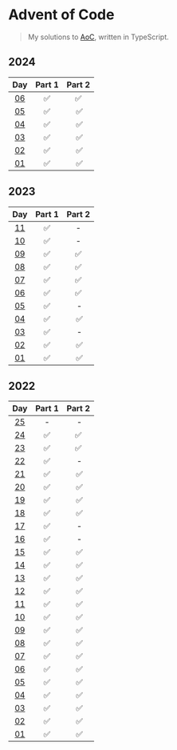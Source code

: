 # Advent of Code

> My solutions to [AoC](https://adventofcode.com/), written in TypeScript.

## 2024

|                    Day                    | Part 1 | Part 2 |
| :---------------------------------------: | :----: | :----: |
| [06](https://adventofcode.com/2024/day/6) |   ✅   |   ✅   |
| [05](https://adventofcode.com/2024/day/5) |   ✅   |   ✅   |
| [04](https://adventofcode.com/2024/day/4) |   ✅   |   ✅   |
| [03](https://adventofcode.com/2024/day/3) |   ✅   |   ✅   |
| [02](https://adventofcode.com/2024/day/2) |   ✅   |   ✅   |
| [01](https://adventofcode.com/2024/day/1) |   ✅   |   ✅   |

## 2023

|                    Day                     | Part 1 | Part 2 |
| :----------------------------------------: | :----: | :----: |
| [11](https://adventofcode.com/2023/day/11) |   ✅   |   -    |
| [10](https://adventofcode.com/2023/day/10) |   ✅   |   -    |
| [09](https://adventofcode.com/2023/day/9)  |   ✅   |   ✅   |
| [08](https://adventofcode.com/2023/day/8)  |   ✅   |   ✅   |
| [07](https://adventofcode.com/2023/day/7)  |   ✅   |   ✅   |
| [06](https://adventofcode.com/2023/day/6)  |   ✅   |   ✅   |
| [05](https://adventofcode.com/2023/day/5)  |   ✅   |    -   |
| [04](https://adventofcode.com/2023/day/4)  |   ✅   |   ✅   |
| [03](https://adventofcode.com/2023/day/3)  |   ✅   |    -   |
| [02](https://adventofcode.com/2023/day/2)  |   ✅   |   ✅   |
| [01](https://adventofcode.com/2023/day/1)  |   ✅   |   ✅   |

## 2022

|                    Day                     | Part 1 | Part 2 |
| :----------------------------------------: | :----: | :----: |
| [25](https://adventofcode.com/2022/day/25) |   -    |    -   |
| [24](https://adventofcode.com/2022/day/24) |   ✅   |   ✅   |
| [23](https://adventofcode.com/2022/day/23) |   ✅   |   ✅   |
| [22](https://adventofcode.com/2022/day/22) |   ✅   |    -   |
| [21](https://adventofcode.com/2022/day/21) |   ✅   |   ✅   |
| [20](https://adventofcode.com/2022/day/20) |   ✅   |   ✅   |
| [19](https://adventofcode.com/2022/day/19) |   ✅   |   ✅   |
| [18](https://adventofcode.com/2022/day/18) |   ✅   |   ✅   |
| [17](https://adventofcode.com/2022/day/17) |   ✅   |    -   |
| [16](https://adventofcode.com/2022/day/16) |   ✅   |    -   |
| [15](https://adventofcode.com/2022/day/15) |   ✅   |   ✅   |
| [14](https://adventofcode.com/2022/day/14) |   ✅   |   ✅   |
| [13](https://adventofcode.com/2022/day/13) |   ✅   |   ✅   |
| [12](https://adventofcode.com/2022/day/12) |   ✅   |   ✅   |
| [11](https://adventofcode.com/2022/day/11) |   ✅   |   ✅   |
| [10](https://adventofcode.com/2022/day/10) |   ✅   |   ✅   |
| [09](https://adventofcode.com/2022/day/9)  |   ✅   |   ✅   |
| [08](https://adventofcode.com/2022/day/8)  |   ✅   |   ✅   |
| [07](https://adventofcode.com/2022/day/7)  |   ✅   |   ✅   |
| [06](https://adventofcode.com/2022/day/6)  |   ✅   |   ✅   |
| [05](https://adventofcode.com/2022/day/5)  |   ✅   |   ✅   |
| [04](https://adventofcode.com/2022/day/4)  |   ✅   |   ✅   |
| [03](https://adventofcode.com/2022/day/3)  |   ✅   |   ✅   |
| [02](https://adventofcode.com/2022/day/2)  |   ✅   |   ✅   |
| [01](https://adventofcode.com/2022/day/1)  |   ✅   |   ✅   |

